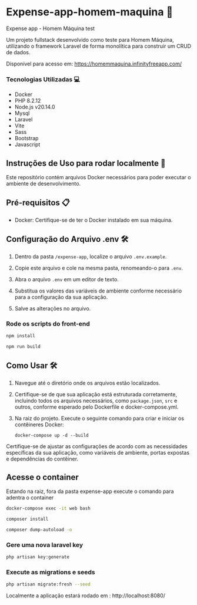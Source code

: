 # Expense-app-homem-maquina 🚀
Expense app - Homem Máquina test

Um projeto fullstack desenvolvido como teste para Homem Máquina, utilizando o framework Laravel de forma monolítica para construir um CRUD de dados.

<p>Disponível para acesso em: <a href="https://homemmaquina.infinityfreeapp.com/" target="_blank">https://homemmaquina.infinityfreeapp.com/</a></p>

### Tecnologias Utilizadas 💻

- Docker
- PHP 8.2.12
- Node.js v20.14.0
- Mysql
- Laravel
- Vite
- Sass
- Bootstrap
- Javascript

## Instruções de Uso para rodar localmente 🚀

Este repositório contém arquivos Docker necessários para poder executar o ambiente de desenvolvimento.

## Pré-requisitos 📋

- Docker: Certifique-se de ter o Docker instalado em sua máquina. 


## Configuração do Arquivo .env 🛠️

1. Dentro da pasta `/expense-app`, localize o arquivo `.env.example`.

2. Copie este arquivo e cole na mesma pasta, renomeando-o para `.env`.

3. Abra o arquivo `.env` em um editor de texto.

4. Substitua os valores das variáveis de ambiente conforme necessário para a configuração da sua aplicação.

5. Salve as alterações no arquivo.

### Rode os scripts do front-end 
```bash
npm install

npm run build
```

## Como Usar 🛠️

1. Navegue até o diretório onde os arquivos estão localizados.

2. Certifique-se de que sua aplicação está estruturada corretamente, incluindo todos os arquivos necessários, como `package.json`, `src` e outros, conforme esperado pelo Dockerfile e docker-compose.yml.

3. Na raiz do projeto. Execute o seguinte comando para criar e iniciar os contêineres Docker:

    ```
    docker-compose up -d --build
    ```

Certifique-se de ajustar as configurações de acordo com as necessidades específicas da sua aplicação, como variáveis de ambiente, portas expostas e dependências do contêiner.

## Acesse o container
Estando na raiz, fora da pasta expense-app execute o comando para adentra o container

```bash
docker-compose exec -it web bash
```

```bash
composer install

composer dump-autoload -o
```

### Gere uma nova laravel key
```bash
php artisan key:generate
```
### Execute as migrations e seeds
```bash
php artisan migrate:fresh --seed
```

Localmente a aplicação estará rodado em : http://localhost:8080/